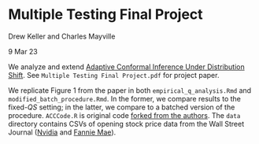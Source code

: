 # Multiple Testing Final Project

Drew Keller and Charles Mayville

9 Mar 23

We analyze and extend [Adaptive Conformal Inference Under Distribution Shift](https://arxiv.org/abs/2106.00170). See `Multiple Testing Final Project.pdf` for project paper.

We replicate Figure 1 from the paper in both `empirical_q_analysis.Rmd` and `modified_batch_procedure.Rmd`. In the former, we compare results to the fixed-_QS_ setting; in the latter, we compare to a batched version of the procedure. `ACCCode.R` is original code [forked from the authors](https://github.com/isgibbs/AdaptiveConformal). The `data` directory contains CSVs of opening stock price data from the Wall Street Journal ([Nvidia](https://www.wsj.com/market-data/quotes/NVDA/historical-prices) and [Fannie Mae](https://www.wsj.com/market-data/quotes/FNMA/historical-prices)). 